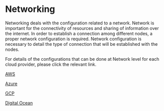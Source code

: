 # Networking

Networking deals with the configuration related to a network. Network is important for the connectivity of resources and sharing of information over the internet. In order to establish a connection among different nodes, a proper network configuration is required. Network configuration is necessary to detail the type of connection that will be established with the nodes. 

For details of the configurations that can be done at Network level for each cloud provider, please click the relevant link.

[AWS](pages/user-guide/components/network/aws-network/aws-network)

[Azure](pages/user-guide/components/network/azure-network/azure-network)

[GCP](pages/user-guide/components/network/gcp-network/gcp-network)

[Digital Ocean](pages/user-guide/components/network/do-network/do-network)